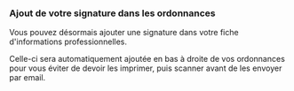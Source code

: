 ### Ajout de votre signature dans les ordonnances

Vous pouvez désormais ajouter une signature dans votre fiche d'informations professionnelles.

Celle-ci sera automatiquement ajoutée en bas à droite de vos ordonnances pour vous éviter de devoir les imprimer, puis scanner avant de les envoyer par email.
